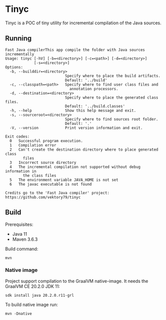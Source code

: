 # Tinyc

Tinyc is a POC of tiny utility for incremental compilation of the Java sources.

## Running

```
Fast Java compilerThis app compile the folder with Java sources incrementally
Usage: tinyc [-hV] [-b=<directory>] [-c=<path>] [-d=<directory>]
             [-s=<directory>]
Options:
  -b, --builddir=<directory>
                           Specify where to place the build artifacts.
                           Default: '../build'
  -c, --classpath=<path>   Specify where to find user class files and
                             annotation processors.
  -d, --destination=<directory>
                           Specify where to place the generated class files.
                           Default: '../build.classes'
  -h, --help               Show this help message and exit.
  -s, --sourceroot=<directory>
                           Specify where to find sources root folder.
                           Default: '.'
  -V, --version            Print version information and exit.

Exit codes:
  0   Successful program execution.
  1   Compilation error
  2   Can't create the destination directory where to place generated class
        files
  3   Incorrect source directory
  4   The incremental compilation not supported without debug information in
        the class files
  5   The environment variable JAVA_HOME is not set
  6   The javac executable is not found

Credits go to the 'Fast Java compiler' project:
https://github.com/vektory79/tinyc
```

## Build

Prerequisites:
* Java 11
* Maven 3.6.3

Build command:
```
mvn
```

### Native image

Project support compilation to the GraalVM native-image. It needs the GraalVM CE 20.2.0 JDK 11:
```
sdk install java 20.2.0.r11-grl
```

To build native image run:
```
mvn -Dnative
```
